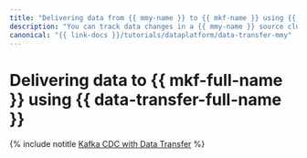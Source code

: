 ```yaml
---
title: "Delivering data from {{ mmy-name }} to {{ mkf-name }} using {{ data-transfer-name }}"
description: "You can track data changes in a {{ mmy-name }} source cluster and send them to a {{ mkf-name }} target cluster using Change Data Capture in {{ data-transfer-name }}."
canonical: "{{ link-docs }}/tutorials/dataplatform/data-transfer-mmy"
---
```


# Delivering data to {{ mkf-full-name }} using {{ data-transfer-full-name }}

{% include notitle [Kafka CDC with Data Transfer](../../_tutorials/dataplatform/data-transfer-mmy.md) %}
